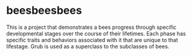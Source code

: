 # beesbeesbees
This is a project that demonstrates a bees progress through specific developmental stages over the course of their lifetimes. Each phase has specific traits and behaviors associated with it that are unique to that lifestage. Grub is used as a superclass to the subclasses of bees.
